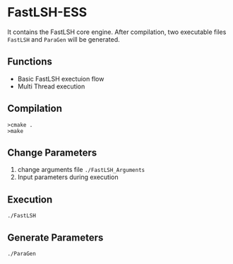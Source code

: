 # FastLSH-ESS
It contains the FastLSH core engine. After compilation, two executable files `FastLSH` and `ParaGen` will be generated.

## Functions
* Basic FastLSH exectuion flow
* Multi Thread execution

## Compilation 
    >cmake .
    >make

## Change Parameters
1. change arguments file `./FastLSH_Arguments`
2. Input parameters during execution

## Execution
    ./FastLSH
    
## Generate Parameters
    ./ParaGen





